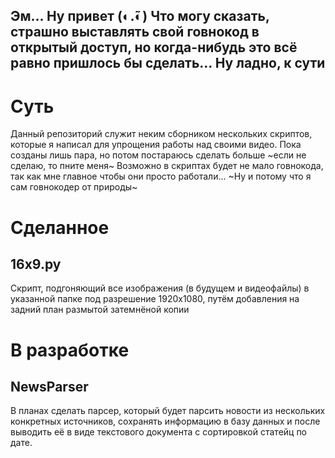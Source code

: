 Эм... Ну привет (◐.̃◐) Что могу сказать, страшно выставлять свой говнокод в открытый доступ, но когда-нибудь это всё равно пришлось бы сделать... Ну ладно, к сути
---
# Суть
Данный репозиторий служит неким сборником нескольких скриптов, которые я написал для упрощения работы над своими видео. Пока созданы лишь пара, но потом постараюсь сделать больше ~если не сделаю, то пните меня~
Возможно в скриптах будет не мало говнокода, так как мне главное чтобы они просто работали... ~Ну и потому что я сам говнокодер от природы~

# Сделанное

## 16x9.py
Скрипт, подгоняющий все изображения (в будущем и видеофайлы) в указанной папке под разрешение 1920х1080, путём добавления на задний план размытой затемнёной копии

# В разработке

## NewsParser
В планах сделать парсер, который будет парсить новости из нескольких конкретных источников, сохранять информацию в базу данных и после выводить её в виде текстового документа с сортировкой статейц по дате.
